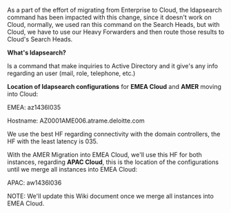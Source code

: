 As a part of the effort of migrating from Enterprise to Cloud, the ldapsearch command has been impacted with this change, since it doesn't work on Cloud, normally, we used ran this command on the Search Heads, but with Cloud, we have to use our Heavy Forwarders and then route those results to Cloud's Search Heads.

**What's ldapsearch?**

Is a command that make inquiries to Active Directory and it give's any info regarding an user (mail, role, telephone, etc.)

**Location of ldapsearch configurations** for **EMEA Cloud** and **AMER** moving into Cloud:

EMEA: az1436l035

Hostname: AZ0001AME006.atrame.deloitte.com

We use the best HF regarding connectivity with the domain controllers, the HF with the least latency is 035.

With the AMER Migration into EMEA Cloud, we'll use this HF for both instances, regarding **APAC Cloud**, this is the location of the configurations until we merge all instances into EMEA Cloud:

APAC: aw1436l036


NOTE: We'll update this Wiki document once we merge all instances into EMEA Cloud.









